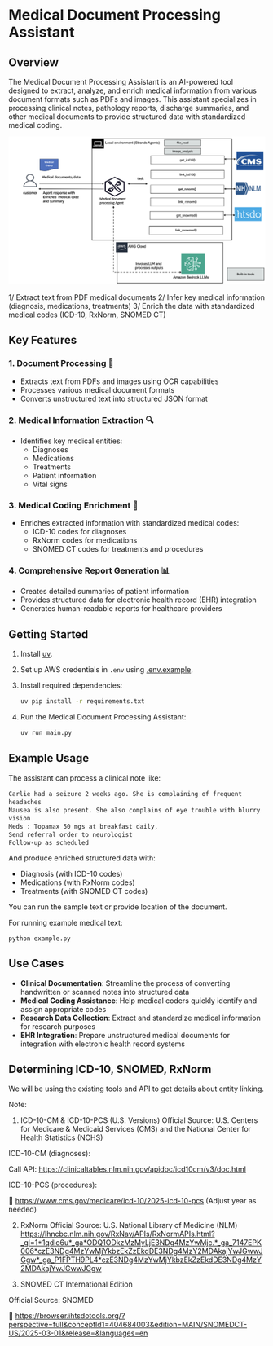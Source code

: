 # Medical Document Processing Assistant

## Overview

The Medical Document Processing Assistant is an AI-powered tool designed to extract, analyze, and enrich medical information from various document formats such as PDFs and images. This assistant specializes in processing clinical notes, pathology reports, discharge summaries, and other medical documents to provide structured data with standardized medical coding.

![architecture](./images/architecture.png)

1/ Extract text from PDF medical documents
2/ Infer key medical information (diagnosis, medications, treatments)
3/ Enrich the data with standardized medical codes (ICD-10, RxNorm, SNOMED CT)

## Key Features

### 1. Document Processing 📄
- Extracts text from PDFs and images using OCR capabilities
- Processes various medical document formats
- Converts unstructured text into structured JSON format

### 2. Medical Information Extraction 🔍
- Identifies key medical entities:
  - Diagnoses
  - Medications
  - Treatments
  - Patient information
  - Vital signs

### 3. Medical Coding Enrichment 🏥
- Enriches extracted information with standardized medical codes:
  - ICD-10 codes for diagnoses
  - RxNorm codes for medications
  - SNOMED CT codes for treatments and procedures

### 4. Comprehensive Report Generation 📊
- Creates detailed summaries of patient information
- Provides structured data for electronic health record (EHR) integration
- Generates human-readable reports for healthcare providers

## Getting Started

1. Install [uv](https://docs.astral.sh/uv/getting-started/installation/).

2. Set up AWS credentials in `.env` using [.env.example](./.env.example).

3. Install required dependencies:
   ```bash
   uv pip install -r requirements.txt
   ```

4. Run the Medical Document Processing Assistant:
   ```bash
   uv run main.py
   ```



## Example Usage

The assistant can process a clinical note like:

```
Carlie had a seizure 2 weeks ago. She is complaining of frequent headaches
Nausea is also present. She also complains of eye trouble with blurry vision
Meds : Topamax 50 mgs at breakfast daily,
Send referral order to neurologist
Follow-up as scheduled
```

And produce enriched structured data with:
- Diagnosis (with ICD-10 codes)
- Medications (with RxNorm codes)
- Treatments (with SNOMED CT codes)

You can run the sample text or provide location of the document.

For running example medical text: 
```
python example.py
```

## Use Cases

- **Clinical Documentation**: Streamline the process of converting handwritten or scanned notes into structured data
- **Medical Coding Assistance**: Help medical coders quickly identify and assign appropriate codes
- **Research Data Collection**: Extract and standardize medical information for research purposes
- **EHR Integration**: Prepare unstructured medical documents for integration with electronic health record systems

## Determining ICD-10, SNOMED, RxNorm

We will be using the existing tools and API to get details about entity linking. 

Note:
1. ICD-10-CM & ICD-10-PCS (U.S. Versions)
Official Source: U.S. Centers for Medicare & Medicaid Services (CMS) and the National Center for Health Statistics (NCHS)

ICD-10-CM (diagnoses):

Call API: https://clinicaltables.nlm.nih.gov/apidoc/icd10cm/v3/doc.html


ICD-10-PCS (procedures):

📍 https://www.cms.gov/medicare/icd-10/2025-icd-10-pcs
(Adjust year as needed)

2. RxNorm
Official Source: U.S. National Library of Medicine (NLM)
https://lhncbc.nlm.nih.gov/RxNav/APIs/RxNormAPIs.html?_gl=1*1qdlo6u*_ga*ODQ1ODkzMzMyLjE3NDg4MzYwMjc.*_ga_7147EPK006*czE3NDg4MzYwMjYkbzEkZzEkdDE3NDg4MzY2MDAkajYwJGwwJGgw*_ga_P1FPTH9PL4*czE3NDg4MzYwMjYkbzEkZzEkdDE3NDg4MzY2MDAkajYwJGwwJGgw

3. SNOMED CT
International Edition

Official Source: SNOMED 

📍 https://browser.ihtsdotools.org/?perspective=full&conceptId1=404684003&edition=MAIN/SNOMEDCT-US/2025-03-01&release=&languages=en

